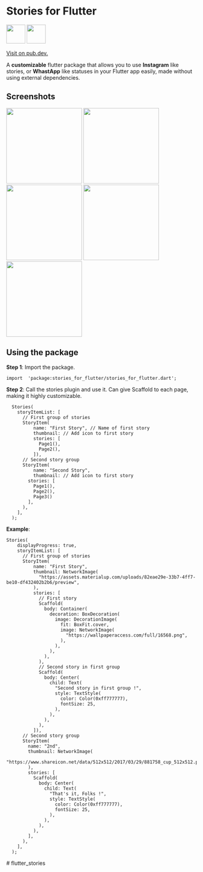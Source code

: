 

# Stories for Flutter


<img src="https://img.icons8.com/color/48/000000/flutter.png" height="50"/> <img src="https://avatars1.githubusercontent.com/u/1609975?s=200&v=4" height="50"/>

[Visit on pub.dev.](https://pub.dev/packages/stories_for_flutter)

A **customizable** flutter package that allows you to use **Instagram** like stories, or **WhastApp** like statuses in your Flutter app easily, made without using external dependencies.


  ## Screenshots

<img src="https://github.com/steevjames/Stories-for-Flutter/blob/master/screenshots/1.jpg?raw=true" width="200"/>  <img src="https://github.com/steevjames/Stories-for-Flutter/blob/master/screenshots/2.jpg?raw=true" width="200"/>  <img src="https://github.com/steevjames/Stories-for-Flutter/blob/master/screenshots/3.jpg?raw=true" width="200"/>  <img src="https://github.com/steevjames/Stories-for-Flutter/blob/master/screenshots/4.jpg?raw=true" width="200"/>  <img src="https://github.com/steevjames/Stories-for-Flutter/blob/master/screenshots/5.jpg?raw=true" width="200"/>  

## Using the package

  
  
**Step 1**: Import the package.

    import  'package:stories_for_flutter/stories_for_flutter.dart';

  **Step 2**: Call the stories plugin and use it. Can give Scaffold to each page, making it highly customizable.

      Stories(
        storyItemList: [
          // First group of stories
          StoryItem(
              name: "First Story", // Name of first story
              thumbnail: // Add icon to first story
              stories: [
                Page1(),
                Page2(),
              ]),
          // Second story group
          StoryItem(
              name: "Second Story", 
              thumbnail: // Add icon to first story
            stories: [
              Page1(),
              Page2(),
              Page3()
            ],
          ),
        ],
      );

**Example**:

    Stories(
        displayProgress: true,
        storyItemList: [
          // First group of stories
          StoryItem(
              name: "First Story",
              thumbnail: NetworkImage(
                "https://assets.materialup.com/uploads/82eae29e-33b7-4ff7-be10-df432402b2b6/preview",
              ),
              stories: [
                // First story
                Scaffold(
                  body: Container(
                    decoration: BoxDecoration(
                      image: DecorationImage(
                        fit: BoxFit.cover,
                        image: NetworkImage(
                          "https://wallpaperaccess.com/full/16568.png",
                        ),
                      ),
                    ),
                  ),
                ),
                // Second story in first group
                Scaffold(
                  body: Center(
                    child: Text(
                      "Second story in first group !",
                      style: TextStyle(
                        color: Color(0xff777777),
                        fontSize: 25,
                      ),
                    ),
                  ),
                ),
              ]),
          // Second story group
          StoryItem(
            name: "2nd",
            thumbnail: NetworkImage(
              "https://www.shareicon.net/data/512x512/2017/03/29/881758_cup_512x512.png",
            ),
            stories: [
              Scaffold(
                body: Center(
                  child: Text(
                    "That's it, Folks !",
                    style: TextStyle(
                      color: Color(0xff777777),
                      fontSize: 25,
                    ),
                  ),
                ),
              ),
            ],
          ),
        ],
      );
#   f l u t t e r _ s t o r i e s  
 